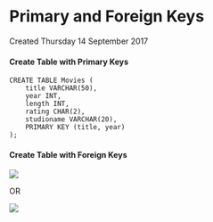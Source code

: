# Primary and Foreign Keys
Created Thursday 14 September 2017

#### Create Table with Primary Keys
	CREATE TABLE Movies (
		title VARCHAR(50),
		year INT,
		length INT,
		rating CHAR(2),
		studioname VARCHAR(20),
		PRIMARY KEY (title, year)
	);


#### Create Table with Foreign Keys
![](./Primary_and_Foreign_Keys/pasted_image.png)

OR

![](./Primary_and_Foreign_Keys/pasted_image001.png)

